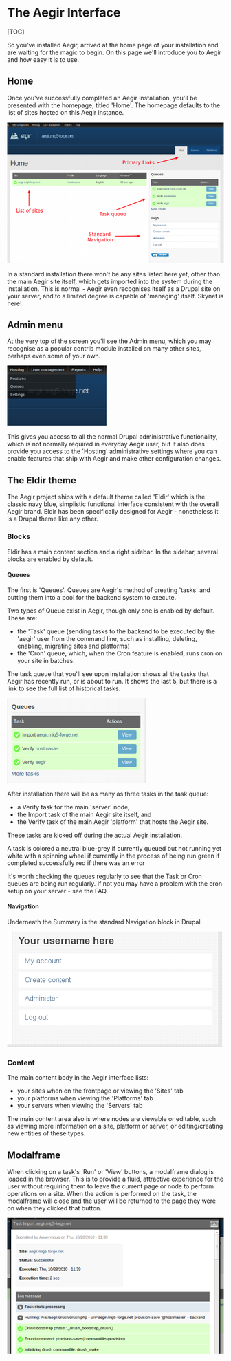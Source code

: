 The Aegir Interface
===================

[TOC]

So you've installed Aegir, arrived at the home page of your installation and are waiting for the magic to begin. On this page we'll introduce you to Aegir and how easy it is to use.


Home
----

Once you've successfully completed an Aegir installation, you'll be presented with the homepage, titled 'Home'. The homepage defaults to the list of sites hosted on this Aegir instance.

![Aegir interface](/_images/ui-intro.png)

In a standard installation there won't be any sites listed here yet, other than the main Aegir site itself, which gets imported into the system during the installation. This is normal - Aegir even recognises itself as a Drupal site on your server, and to a limited degree is capable of 'managing' itself. Skynet is here!


Admin menu
----------

At the very top of the screen you'll see the Admin menu, which you may recognise as a popular contrib module installed on many other sites, perhaps even some of your own.

![Admin menu](/_images/admin-menu.png)

This gives you access to all the normal Drupal administrative functionality, which is not normally required in everyday Aegir user, but it also does provide you access to the 'Hosting' administrative settings where you can enable features that ship with Aegir and make other configuration changes.


The Eldir theme
---------------

The Aegir project ships with a default theme called 'Eldir' which is the
classic navy blue, simplistic functional interface consistent with the overall
Aegir brand. Eldir has been specifically designed for Aegir - nonetheless it is
a Drupal theme like any other.

### Blocks

Eldir has a main content section and a right sidebar. In the sidebar, several
blocks are enabled by default.

#### Queues

The first is 'Queues'. Queues are Aegir's method of creating 'tasks' and putting them into a pool for the backend system to execute.

Two types of Queue exist in Aegir, though only one is enabled by default. These are:

* the 'Task' queue (sending tasks to the backend to be executed by the 'aegir' user from the command line, such as installing, deleting, enabling, migrating sites and platforms)
* the 'Cron' queue, which, when the Cron feature is enabled, runs cron on your site in batches.

The task queue that you'll see upon installation shows all the tasks that Aegir has recently run, or is about to run. It shows the last 5, but there is a link to see the full list of historical tasks.

![Task queue block](/_images/task-queue-block.png)

After installation there will be as many as three tasks in the task queue:

* a Verify task for the main 'server' node,
* the Import task of the main Aegir site itself, and
* the Verify task of the main Aegir 'platform' that hosts the Aegir site.

These tasks are kicked off during the actual Aegir installation.

A task is colored a neutral blue-grey if currently queued but not running yet white with a spinning wheel if currently in the process of being run green if completed successfully red if there was an error

It's worth checking the queues regularly to see that the Task or Cron queues
are being run regularly. If not you may have a problem with the cron setup on
your server - see the FAQ.

#### Navigation

Underneath the Summary is the standard Navigation block in Drupal.

![Navigation menu](/_images/navigation-block.png)

### Content

The main content body in the Aegir interface lists:

* your sites when on the frontpage or viewing the 'Sites' tab
* your platforms when viewing the 'Platforms' tab
* your servers when viewing the 'Servers' tab

The main content area also is where nodes are viewable or editable, such as viewing more information on a site, platform or server, or editing/creating new entities of these types.


Modalframe
----------

When clicking on a task's 'Run' or 'View' buttons, a modalframe dialog is
loaded in the browser. This is to provide a fluid, attractive experience for
the user without requiring them to leave the current page or node to perform
operations on a site. When the action is performed on the task, the modalframe
will close and the user will be returned to the page they were on when they
clicked that button.

![Modal frame](/_images/modal-frame.png)
